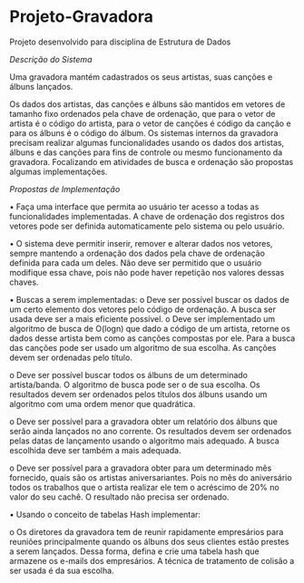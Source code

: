 # Projeto-Gravadora
Projeto desenvolvido para disciplina de Estrutura de Dados

*Descrição do Sistema*

Uma gravadora mantém cadastrados os seus artistas, suas canções e álbuns lançados.

Os dados dos artistas, das canções e álbuns são mantidos em vetores de tamanho fixo ordenados pela chave de ordenação, que para o vetor de artista é o código do artista, para
o vetor de canções é código da canção e para os álbuns é o código do álbum.
Os sistemas internos da gravadora precisam realizar algumas funcionalidades usando os dados dos artistas, álbuns e das canções para fins de controle ou mesmo funcionamento da
gravadora. Focalizando em atividades de busca e ordenação são propostas algumas implementações.

*Propostas de Implementação*

• Faça uma interface que permita ao usuário ter acesso a todas as funcionalidades implementadas. A chave de ordenação dos registros dos vetores pode ser definida automaticamente pelo sistema ou pelo usuário.

• O sistema deve permitir inserir, remover e alterar dados nos vetores, sempre mantendo a ordenação dos dados pela chave de ordenação definida para cada um deles. Não deve ser permitido que o usuário modifique essa chave, pois não pode haver repetição nos valores dessas chaves.

• Buscas a serem implementadas:
  o Deve ser possível buscar os dados de um certo elemento dos vetores pelo
código de ordenação. A busca ser usada deve ser a mais eficiente possível.
o Deve ser implementado um algoritmo de busca de O(logn) que dado a código
de um artista, retorne os dados desse artista bem como as canções compostas
por ele. Para a busca das canções pode ser usado um algoritmo de sua
escolha. As canções devem ser ordenadas pelo título.

  o Deve ser possível buscar todos os álbuns de um determinado artista/banda. O
algoritmo de busca pode ser o de sua escolha. Os resultados devem ser
ordenados pelos títulos dos álbuns usando um algoritmo com uma ordem
menor que quadrática.

  o Deve ser possível para a gravadora obter um relatório dos álbuns que serão
ainda lançados no ano corrente. Os resultados devem ser ordenados pelas
datas de lançamento usando o algoritmo mais adequado. A busca escolhida
deve ser também a mais adequada.

  o Deve ser possível para a gravadora obter para um determinado mês fornecido,
quais são os artistas aniversariantes. Pois no mês do aniversário todos os
trabalhos que o artista realizar ele tem o acréscimo de 20% no valor do seu
cachê. O resultado não precisa ser ordenado.

• Usando o conceito de tabelas Hash implementar:

  o Os diretores da gravadora tem de reunir rapidamente empresários para
reuniões principalmente quando os álbuns dos seus clientes estão prestes a
serem lançados. Dessa forma, defina e crie uma tabela hash que armazene os
e-mails dos empresários. A técnica de tratamento de colisão a ser usada é da
sua escolha. 
